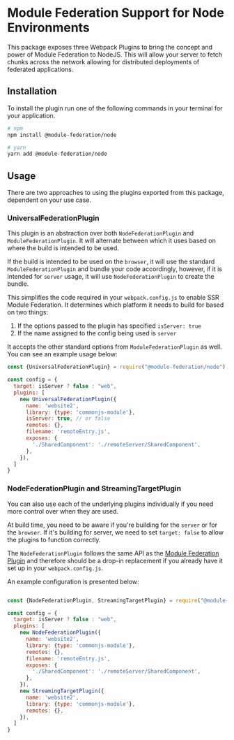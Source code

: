 # Module Federation Support for Node Environments

This package exposes three Webpack Plugins to bring the concept and power of Module Federation to NodeJS. This will allow your server to fetch chunks across the network allowing for distributed deployments of federated applications.

## Installation

To install the plugin run one of the following commands in your terminal for your application.

```bash
# npm
npm install @module-federation/node

# yarn
yarn add @module-federation/node
```

## Usage

There are two approaches to using the plugins exported from this package, dependent on your use case.

### UniversalFederationPlugin

This plugin is an abstraction over both `NodeFederationPlugin` and `ModuleFederationPlugin`. It will alternate between which it uses based on where the build is intended to be used.

If the build is intended to be used on the `browser`, it will use the standard `ModuleFederationPlugin` and bundle your code accordingly, however, if it is intended for `server` usage, it will use `NodeFederationPlugin` to create the bundle.

This simplifies the code required in your `webpack.config.js` to enable SSR Module Federation. It determines which platform it needs to build for based on two things:

1. If the options passed to the plugin has specified `isServer: true`
2. If the name assigned to the config being used is `server`

It accepts the other standard options from `ModuleFederationPlugin` as well. You can see an example usage below:

```js
const {UniversalFederationPlugin} = require("@module-federation/node");

const config = {
  target: isServer ? false : "web",
  plugins: [
    new UniversalFederationPlugin({
      name: 'website2',
      library: {type: 'commonjs-module'}, 
      isServer: true, // or false
      remotes: {},
      filename: 'remoteEntry.js',
      exposes: {
        './SharedComponent': './remoteServer/SharedComponent',
      },
    }),
  ]
}
```

### NodeFederationPlugin and StreamingTargetPlugin

You can also use each of the underlying plugins individually if you need more control over when they are used.

At build time, you need to be aware if you're building for the `server` or for the `browser`.
If it's building for server, we need to set `target: false` to allow the plugins to function correctly.

The `NodeFederationPlugin` follows the same API as the [Module Federation Plugin](https://webpack.js.org/plugins/module-federation-plugin) and therefore should be a drop-in replacement if you already have it set up in your `webpack.config.js`.

An example configuration is presented below:
```js

const {NodeFederationPlugin, StreamingTargetPlugin} = require("@module-federation/node");

const config = {
  target: isServer ? false : "web",
  plugins: [
    new NodeFederationPlugin({
      name: 'website2',
      library: {type: 'commonjs-module'},
      remotes: {},
      filename: 'remoteEntry.js',
      exposes: {
        './SharedComponent': './remoteServer/SharedComponent',
      },
    }),
    new StreamingTargetPlugin({
      name: 'website2',
      library: {type: 'commonjs-module'},
      remotes: {},
    }),
  ]
}
```

